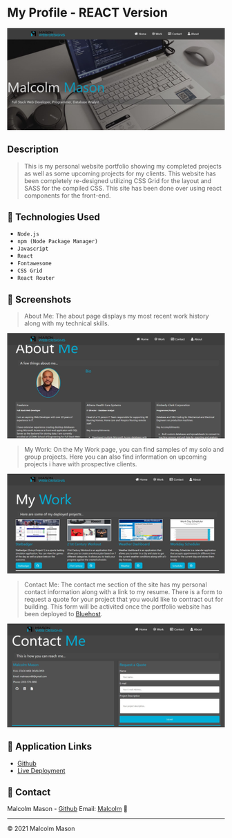 # My Profile - REACT Version

![Profile](./src/components/images/mainpage.JPG)

## Description


> This is my personal website portfolio showing my completed projects as well as some upcoming projects for my clients. This website has been completely re-designed utilizing CSS Grid for the layout and SASS for the compiled CSS. This site has been done over using react components for the front-end.


## 🧰 Technologies Used

* `Node.js`
* `npm (Node Package Manager)`
* `Javascript`
* `React`
* `Fontawesome`
* `CSS Grid`
* `React Router`

## 📸 Screenshots

> About Me: The about page displays my most recent work history along with my technical skills. 

![About](./src/components/images/about.jpg)


> My Work: On the My Work page, you can find samples of my solo and group projects. Here you can also find information on upcoming projects i have with prospective clients. 

![MyWork](./src/components/images/mywork.jpg)

> Contact Me: The contact me section of the site has my personal contact information along with a link to my resume. There is a form to request a quote for your project that you would like to contract out for building. This form will be activited once the portfolio website has been deployed to [Bluehost](https://www.bluehost.com/).

![Contact](./src/components/images/contact.jpg)




## 🔗 Application Links
* [Github](https://github.com/malmason/reactportfolio)
* [Live Deployment](https://malmason.github.io/reactportfolio/)

## 📱 Contact 

Malcolm Mason - [Github](https://github.com/malmason) Email: [Malcolm](mailto:malmason66@gmail.com) 📧

---

&copy; 2021 Malcolm Mason
